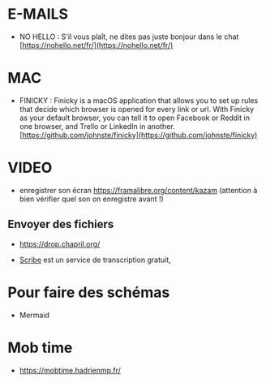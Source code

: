 # E-MAILS

- NO HELLO : S'il vous plaît, ne dites pas juste bonjour dans le chat   [https://nohello.net/fr/](https://nohello.net/fr/)


# MAC
- FINICKY : Finicky is a macOS application that allows you to set up rules that decide which browser is opened for every link or url. With Finicky as your default browser, you can tell it to open Facebook or Reddit in one browser, and Trello or LinkedIn in another.
[https://github.com/johnste/finicky](https://github.com/johnste/finicky)


# VIDEO
- enregistrer son écran https://framalibre.org/content/kazam (attention à bien vérifier quel son on enregistre avant !)

## Envoyer des fichiers
- https://drop.chapril.org/ 

- [Scribe](https://scribe.cemea.org/) est un service de transcription gratuit,

# Pour faire des schémas
- Mermaid 

# Mob time
- https://mobtime.hadrienmp.fr/ 